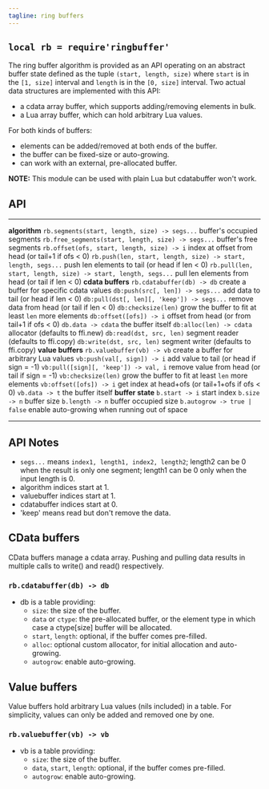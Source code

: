 ```yaml
---
tagline: ring buffers
---
```


## `local rb = require'ringbuffer'`

The ring buffer algorithm is provided as an API operating on an abstract
buffer state defined as the tuple `(start, length, size)` where `start` is
in the `[1, size]` interval and `length` is in the `[0, size]` interval.
Two actual data structures are implemented with this API:

  * a cdata array buffer, which supports adding/removing elements in bulk.
  * a Lua array buffer, which can hold arbitrary Lua values.

For both kinds of buffers:

  * elements can be added/removed at both ends of the buffer.
  * the buffer can be fixed-size or auto-growing.
  * can work with an external, pre-allocated buffer.

__NOTE:__ This module can be used with plain Lua but cdatabuffer won't work.

## API

-------------------------------------------------------------- -----------------------------------------------------
__algorithm__
`rb.segments(start, length, size) -> segs...`                  buffer's occupied segments
`rb.free_segments(start, length, size) -> segs...`             buffer's free segments
`rb.offset(ofs, start, length, size) -> i`                     index at offset from head (or tail+1 if ofs < 0)
`rb.push(len, start, length, size) -> start, length, segs...`  push len elements to tail (or head if len < 0)
`rb.pull(len, start, length, size) -> start, length, segs...`  pull len elements from head (or tail if len < 0)
__cdata buffers__
`rb.cdatabuffer(db) -> db`                                     create a buffer for specific cdata values
`db:push(src[, len]) -> segs...`                               add data to tail (or head if len < 0)
`db:pull(dst[, len][, 'keep']) -> segs...`                     remove data from head (or tail if len < 0)
`db:checksize(len)`                                            grow the buffer to fit at least `len` more elements
`db:offset([ofs]) -> i`                                        offset from head (or from tail+1 if ofs < 0)
`db.data -> cdata`                                             the buffer itself
`db:alloc(len) -> cdata`                                       allocator (defaults to ffi.new)
`db:read(dst, src, len)`                                       segment reader (defaults to ffi.copy)
`db:write(dst, src, len)`                                      segment writer (defaults to ffi.copy)
__value buffers__
`rb.valuebuffer(vb) -> vb`                                     create a buffer for arbitrary Lua values
`vb:push(val[, sign]) -> i`                                    add value to tail (or head if sign = -1)
`vb:pull([sign][, 'keep']) -> val, i`                          remove value from head (or tail if sign = -1)
`vb:checksize(len)`                                            grow the buffer to fit at least `len` more elements
`vb:offset([ofs]) -> i`                                        get index at head+ofs (or tail+1+ofs if ofs < 0)
`vb.data -> t`                                                 the buffer itself
__buffer state__
`b.start -> i`                                                 start index
`b.size -> n`                                                  buffer size
`b.length -> n`                                                buffer occupied size
`b.autogrow -> true | false`                                   enable auto-growing when running out of space
-------------------------------------------------------------- -----------------------------------------------------

## API Notes

  * `segs...` means `index1, length1, index2, length2`;
  length2 can be 0 when the result is only one segment;
  length1 can be 0 only when the input length is 0.
  * algorithm indices start at 1.
  * valuebuffer indices start at 1.
  * cdatabuffer indices start at 0.
  * 'keep' means read but don't remove the data.

## CData buffers

CData buffers manage a cdata array. Pushing and pulling data results
in multiple calls to write() and read() respectively.

### `rb.cdatabuffer(db) -> db`

  * db is a table providing:
    * `size`: the size of the buffer.
    * `data` or `ctype`: the pre-allocated buffer, or the element type
    in which case a ctype[size] buffer will be allocated.
    * `start`, `length`: optional, if the buffer comes pre-filled.
    * `alloc`: optional custom allocator, for initial allocation and auto-growing.
    * `autogrow`: enable auto-growing.

## Value buffers

Value buffers hold arbitrary Lua values (nils included) in a table.
For simplicity, values can only be added and removed one by one.

### `rb.valuebuffer(vb) -> vb`

  * vb is a table providing:
    * `size`: the size of the buffer.
    * `data`, `start`, `length`: optional, if the buffer comes pre-filled.
    * `autogrow`: enable auto-growing.
